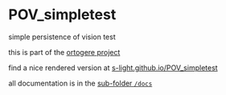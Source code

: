 # POV_simpletest
simple persistence of vision test

this is part of the [ortogere project](https://s-light.github.io/ortogere)

find a nice rendered version at [s-light.github.io/POV_simpletest](https://s-light.github.io/POV_simpletest/)

all documentation is in the [sub-folder `/docs`](/docs)
